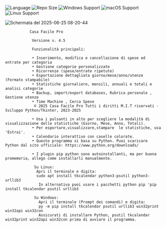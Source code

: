 ![Language](https://img.shields.io/badge/language-Python-F7DF1E?logo=python&logoColor=black) ![Repo Size](https://img.shields.io/github/repo-size/Renato-4132/Casa-Facile) ![Windows Support](https://img.shields.io/badge/Windows-✔️-blue?logo=windows) ![macOS Support](https://img.shields.io/badge/macOS-✔️-lightgrey?logo=apple)
![Linux Support](https://img.shields.io/badge/Linux-✔️-yellow?logo=linux)

![Schermata del 2025-06-25 08-20-44](https://github.com/user-attachments/assets/31dbf777-6334-4d8c-83af-d62501a4d650)

               Casa Facile Pro
               
                Versione v. 4.5
                
                Funzionalità principali:
                
                • Inserimento, modifica e cancellazione di spese ed entrate per categoria
                • Gestione categorie personalizzate
                • Ricorrenze (spese/entrate ripetute)
                • Esportazione dettagliata giorno/mese/anno/utenze (Formato stampabile)
                • Statistiche giornaliere, mensili, annuali e totali e analisi categorie
                • Backup, import/export databases, Rubrica personale , Gestione utenze 
                • Time Machine , Cerca Spese
                 © 2025 Casa Facile Pro Tutti i diritti M.I.T riservati - Sviluppo Python/Tkinter, 2023-2025
              
                • Usa i pulsanti in alto per scegliere la modalità di visualizzazione delle statistiche (Giorno, Mese, Anno, Totali).
                • Per esportare,visualizzare,stampare  le statistiche, usa 'Estrai'.
                • Calendario interattivo con caselle colorate.
                • Questo programma si basa su Python. Puoi scaricare Python dal sito ufficiale: https://www.python.org/downloads/
                
                • I plugin pip python sono autoinstallanti, ma per buona promemoria, allego come installarli manualmente. 
                 
                 Su Linux:
                  Apri il terminale e digita:
                  sudo apt install tkcalendar python3-psutil python3-urllib3
                   In alternativa puoi usare i pacchetti python pip 'pip install tkcalendar psutil urllib3
                   
                 Su Windows:
                   Apri il terminale (Prompt dei comandi) e digita:
                   py -m pip install tkcalendar psutil urllib3 win32print win32api win32con
                   Assicurati di installare Python, psutil tkcalendar win32print win32api win32con prima di avviare il programma.
